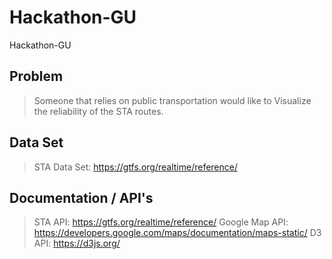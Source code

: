 # Hackathon-GU
Hackathon-GU

## Problem
> Someone that relies on public transportation would like to Visualize the reliability of the STA routes.

## Data Set
> STA Data Set: https://gtfs.org/realtime/reference/

## Documentation / API's
> STA API: https://gtfs.org/realtime/reference/ 
> Google Map API: https://developers.google.com/maps/documentation/maps-static/
> D3 API: https://d3js.org/ 
